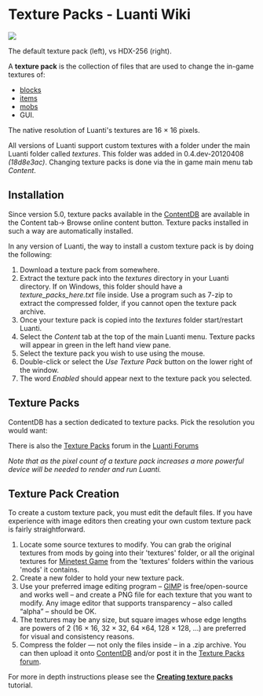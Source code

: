 # Texture Packs - Luanti Wiki


[![](https://wiki.luanti.org/images/thumb/b/b4/Texture_comparison.png/300px-Texture_comparison.png)](https://wiki.luanti.org/File:Texture_comparison.png)

The default texture pack (left), vs HDX-256 (right).

A **texture pack** is the collection of files that are used to change the in-game textures of:

*   [blocks](https://wiki.luanti.org/Blocks "Blocks")
*   [items](https://wiki.luanti.org/Items "Items")
*   [mobs](https://wiki.luanti.org/Mobs "Mobs")
*   GUI.

The native resolution of Luanti's textures are 16 × 16 pixels.

All versions of Luanti support custom textures with a folder under the main Luanti folder called _textures_. This folder was added in 0.4.dev-20120408 _(18d8e3ac)_. Changing texture packs is done via the in game main menu tab _Content_.

Installation
------------

Since version 5.0, texture packs available in the [ContentDB](https://wiki.luanti.org/ContentDB "ContentDB") are available in the Content tab-> Browse online content button. Texture packs installed in such a way are automatically installed.

In any version of Luanti, the way to install a custom texture pack is by doing the following:

1.  Download a texture pack from somewhere.
2.  Extract the texture pack into the _textures_ directory in your Luanti directory. If on Windows, this folder should have a _texture\_packs\_here.txt_ file inside. Use a program such as 7-zip to extract the compressed folder, if you cannot open the texture pack archive.
3.  Once your texture pack is copied into the _textures_ folder start/restart Luanti.
4.  Select the _Content_ tab at the top of the main Luanti menu. Texture packs will appear in green in the left hand view pane.
5.  Select the texture pack you wish to use using the mouse.
6.  Double-click or select the _Use Texture Pack_ button on the lower right of the window.
7.  The word _Enabled_ should appear next to the texture pack you selected.

Texture Packs
-------------

ContentDB has a section dedicated to texture packs. Pick the resolution you would want:

There is also the [Texture Packs](http://forum.minetest.net/viewforum.php?f=4) forum in the [Luanti Forums](http://forum.minetest.net/)

_Note that as the pixel count of a texture pack increases a more powerful device will be needed to render and run Luanti._

Texture Pack Creation
---------------------

To create a custom texture pack, you must edit the default files. If you have experience with image editors then creating your own custom texture pack is fairly straightforward.

1.  Locate some source textures to modify. You can grab the original textures from mods by going into their 'textures' folder, or all the original textures for [Minetest Game](https://content.minetest.net/packages/Minetest/minetest_game/) from the 'textures' folders within the various 'mods' it contains.
2.  Create a new folder to hold your new texture pack.
3.  Use your preferred image editing program – [GIMP](http://gimp.org/) is free/open-source and works well – and create a PNG file for each texture that you want to modify. Any image editor that supports transparency – also called “alpha” – should be OK.
4.  The textures may be any size, but square images whose edge lengths are powers of 2 (16 × 16, 32 × 32, 64 ×64, 128 × 128, …) are preferred for visual and consistency reasons.
5.  Compress the folder — not only the files inside – in a .zip archive. You can then upload it onto [ContentDB](https://content.minetest.net/packages/new/) and/or post it in the [Texture Packs forum](https://forum.minetest.net/viewforum.php?id=4).

For more in depth instructions please see the **[Creating texture packs](https://wiki.luanti.org/Creating_texture_packs "Creating texture packs")** tutorial.
